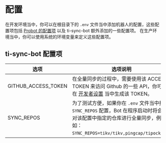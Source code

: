 # 配置

在开发环境当中，你可以在根目录下的 `.env` 文件当中添加机器人的配置，这些配置项包括 [Probot 的配置项](https://probot.github.io/docs/configuration/) 以及 ti-sync-bot 额外添加的一些配置项。 在生产环境当中，你可以使用系统的环境变量来定义这些配置项。

## ti-sync-bot 配置项

| 选项                       | 选项说明                                   |
| ------------------------- | --------------------------------------------------------------------------- |
| GITHUB_ACCESS_TOKEN       | 在全量同步的过程中，需要使用该 ACCESS TOKEN 来访问 Github 的一些 API，你可以在 [开发者设置](https://github.com/settings/tokens/new) 当中生成该 TOKEN。           |
| SYNC_REPOS                | 为了测试方便，如果你在 `.env` 文件当中指定 `SYNC_REPOS` 配置，Bot 在程序启动时将会针对该配置中指定的仓库进行全量同步，例如：`SYNC_REPOS=tikv/tikv,pingcap/tipocket`。 |
